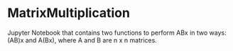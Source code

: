 # MatrixMultiplication
Jupyter Notebook that contains two functions to perform ABx in two ways: (AB)x and A(Bx), where A and B are n x n matrices. 
